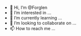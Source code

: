 - 👋 Hi, I’m @Forglen
- 👀 I’m interested in ...
- 🌱 I’m currently learning ...
- 💞️ I’m looking to collaborate on ...
- 📫 How to reach me ...

<!---
Forglen/Forglen is a ✨ special ✨ repository because its `README.md` (this file) appears on your GitHub profile.
You can click the Preview link to take a look at your changes.
--->
